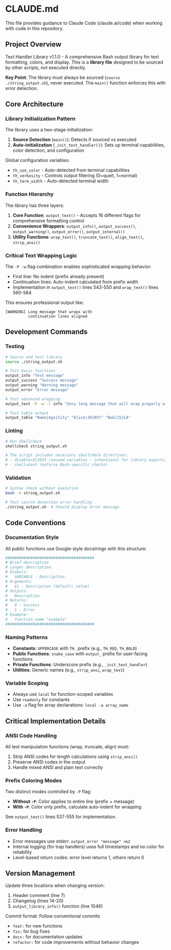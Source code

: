 # CLAUDE.md

This file provides guidance to Claude Code (claude.ai/code) when working with code in this repository.

## Project Overview

Text Handler Library v1.1.0 - A comprehensive Bash output library for text formatting, colors, and display. This is a **library file** designed to be sourced by other scripts, not executed directly.

**Key Point**: The library must always be sourced (`source ./string_output.sh`), never executed. The `main()` function enforces this with error detection.

## Core Architecture

### Library Initialization Pattern
The library uses a two-stage initialization:
1. **Source Detection** (`main()`): Detects if sourced vs executed
2. **Auto-initialization** (`_init_text_handler()`): Sets up terminal capabilities, color detection, and configuration

Global configuration variables:
- `th_use_color` - Auto-detected from terminal capabilities
- `th_verbosity` - Controls output filtering (0=quiet, 1=normal)
- `th_term_width` - Auto-detected terminal width

### Function Hierarchy
The library has three layers:

1. **Core Function**: `output_text()` - Accepts 16 different flags for comprehensive formatting control
2. **Convenience Wrappers**: `output_info()`, `output_success()`, `output_warning()`, `output_error()`, `output_internal()`
3. **Utility Functions**: `wrap_text()`, `truncate_text()`, `align_text()`, `strip_ansi()`

### Critical Text Wrapping Logic
The `-P -w` flag combination enables sophisticated wrapping behavior:
- First line: No indent (prefix already present)
- Continuation lines: Auto-indent calculated from prefix width
- Implementation in `output_text()` lines 543-550 and `wrap_text()` lines 560-564

This ensures professional output like:
```
[WARNING] Long message that wraps with
          continuation lines aligned
```

## Development Commands

### Testing
```bash
# Source and test library
source ./string_output.sh

# Test basic functions
output_info "Test message"
output_success "Success message"
output_warning "Warning message"
output_error "Error message"

# Test advanced wrapping
output_text -P -w -l info "Very long message that will wrap properly with continuation indent"

# Test table output
output_table "Name|Age|City" "Alice|30|NYC" "Bob|25|LA"
```

### Linting
```bash
# Run ShellCheck
shellcheck string_output.sh

# The script includes necessary shellcheck directives:
# - disable=SC2034 (unused variables - intentional for library exports)
# - shell=bash (enforce Bash-specific checks)
```

### Validation
```bash
# Syntax check without execution
bash -n string_output.sh

# Test source detection error handling
./string_output.sh  # Should display error message
```

## Code Conventions

### Documentation Style
All public functions use Google-style docstrings with this structure:
```bash
#######################################
# Brief description
# Longer description.
# Globals:
#   VARIABLE - Description
# Arguments:
#   $1 - Description (default: value)
# Outputs:
#   Description
# Returns:
#   0 - Success
#   1 - Error
# Example:
#   function_name "example"
#######################################
```

### Naming Patterns
- **Constants**: `UPPERCASE` with `TH_` prefix (e.g., `TH_RED`, `TH_BOLD`)
- **Public Functions**: `snake_case` with `output_` prefix for user-facing functions
- **Private Functions**: Underscore prefix (e.g., `_init_text_handler`)
- **Utilities**: Generic names (e.g., `strip_ansi`, `wrap_text`)

### Variable Scoping
- Always use `local` for function-scoped variables
- Use `readonly` for constants
- Use `-a` flag for array declarations: `local -a array_name`

## Critical Implementation Details

### ANSI Code Handling
All text manipulation functions (wrap, truncate, align) must:
1. Strip ANSI codes for length calculations using `strip_ansi()`
2. Preserve ANSI codes in the output
3. Handle mixed ANSI and plain text correctly

### Prefix Coloring Modes
Two distinct modes controlled by `-P` flag:
- **Without `-P`**: Color applies to entire line (prefix + message)
- **With `-P`**: Color only prefix, calculate auto-indent for wrapping

See `output_text()` lines 537-555 for implementation.

### Error Handling
- Error messages use stderr: `output_error "message" >&2`
- Internal logging (for trap handlers) uses full timestamps and no color for reliability
- Level-based return codes: error level returns 1, others return 0

## Version Management

Update three locations when changing version:
1. Header comment (line 7)
2. Changelog (lines 14-20)
3. `output_library_info()` function (line 1046)

Commit format: Follow conventional commits
- `feat:` for new functions
- `fix:` for bug fixes
- `docs:` for documentation updates
- `refactor:` for code improvements without behavior changes
